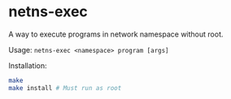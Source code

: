 # netns-exec

A way to execute programs in network namespace without root.

Usage: `netns-exec <namespace> program [args]`

Installation:
```bash
make
make install # Must run as root
```
